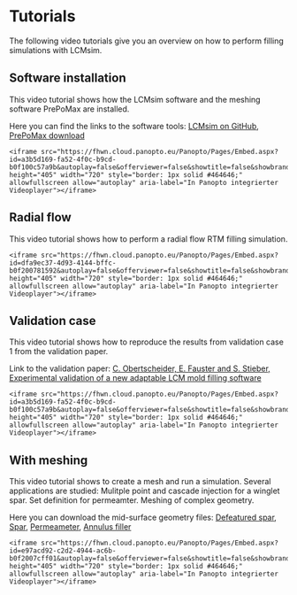 # Tutorials
The following video tutorials give you an overview on how to perform filling simulations with LCMsim.


## Software installation
This video tutorial shows how the LCMsim software and the meshing software PrePoMax are installed.  

Here you can find the links to the software tools:
[LCMsim on GitHub](https://github.com/obertscheiderfhwn/LCMsim), [PrePoMax download](https://prepomax.fs.um.si/downloads/)

```@raw html
<iframe src="https://fhwn.cloud.panopto.eu/Panopto/Pages/Embed.aspx?id=a3b5d169-fa52-4f0c-b9cd-b0f100c57a9b&autoplay=false&offerviewer=false&showtitle=false&showbrand=false&captions=false&interactivity=all" height="405" width="720" style="border: 1px solid #464646;" allowfullscreen allow="autoplay" aria-label="In Panopto integrierter Videoplayer"></iframe>
```

## Radial flow
This video tutorial shows how to perform a radial flow RTM filling simulation.

```@raw html
<iframe src="https://fhwn.cloud.panopto.eu/Panopto/Pages/Embed.aspx?id=dfa9ec37-4d93-4144-bffc-b0f200781592&autoplay=false&offerviewer=false&showtitle=false&showbrand=false&captions=false&interactivity=all" height="405" width="720" style="border: 1px solid #464646;" allowfullscreen allow="autoplay" aria-label="In Panopto integrierter Videoplayer"></iframe>
```

## Validation case
This video tutorial shows how to reproduce the results from validation case 1 from the validation paper.

Link to the validation paper:
[C. Obertscheider, E. Fauster and S. Stieber, Experimental validation of a new adaptable LCM mold filling software](https://www.tandfonline.com/doi/full/10.1080/20550340.2023.2282310)

```@raw html
<iframe src="https://fhwn.cloud.panopto.eu/Panopto/Pages/Embed.aspx?id=a3b5d169-fa52-4f0c-b9cd-b0f100c57a9b&autoplay=false&offerviewer=false&showtitle=false&showbrand=false&captions=false&interactivity=all" height="405" width="720" style="border: 1px solid #464646;" allowfullscreen allow="autoplay" aria-label="In Panopto integrierter Videoplayer"></iframe>
```

## With meshing
This video tutorial shows to create a mesh and run a simulation. Several applications are studied: Mulitple point and cascade injection for a winglet spar. Set definition for permeamter. Meshing of complex geometry.

Here you can download the mid-surface geometry files:
[Defeatured spar](assets/geom/mesh_spar3.stp), 
[Spar](assets/geom/mesh_spar2.stp),
[Permeameter](assets/geom/mesh_permeameter1.step), 
[Annulus filler](assets/geom/mesh_annulusfiller11.stp)

```@raw html
<iframe src="https://fhwn.cloud.panopto.eu/Panopto/Pages/Embed.aspx?id=e97acd92-c2d2-4944-ac6b-b0f2007cff01&autoplay=false&offerviewer=false&showtitle=false&showbrand=false&captions=false&interactivity=all" height="405" width="720" style="border: 1px solid #464646;" allowfullscreen allow="autoplay" aria-label="In Panopto integrierter Videoplayer"></iframe>
```





